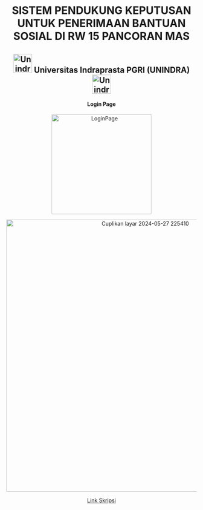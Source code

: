 <div id="header" align="center">

  
# SISTEM PENDUKUNG KEPUTUSAN UNTUK PENERIMAAN BANTUAN SOSIAL DI RW 15 PANCORAN MAS

##  <img width="50" alt="UnindraLOGO" src="https://github.com/zaehaykal/SpkBansosRW15/assets/110841646/10751bd2-7c41-409c-bcbc-f991106048c1"> Universitas Indraprasta PGRI (UNINDRA) <img width="50" alt="UnindraLOGO" src="https://github.com/zaehaykal/SpkBansosRW15/assets/110841646/10751bd2-7c41-409c-bcbc-f991106048c1">

#### Login Page

<img width="264" alt="LoginPage" src="https://github.com/zaehaykal/SpkBansosRW15/assets/110841646/9cd1efe7-760a-450e-bb1e-dcd4dd37e762">
<p></p>
<img width="720" alt="Cuplikan layar 2024-05-27 225410" src="https://github.com/zaehaykal/SpkBansosRW15/assets/110841646/093369df-9180-432b-a96f-6b61c1687c75">



[Link Skripsi](https://drive.google.com/drive/folders/1zwis6chlqROi5Y1jeBL_bStNqMVIufMS?usp=sharing)
</div>

